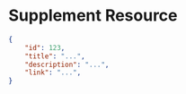 # Supplement Resource


```json
{
    "id": 123,
    "title": "...",
    "description": "...",
    "link": "...",
}
```
